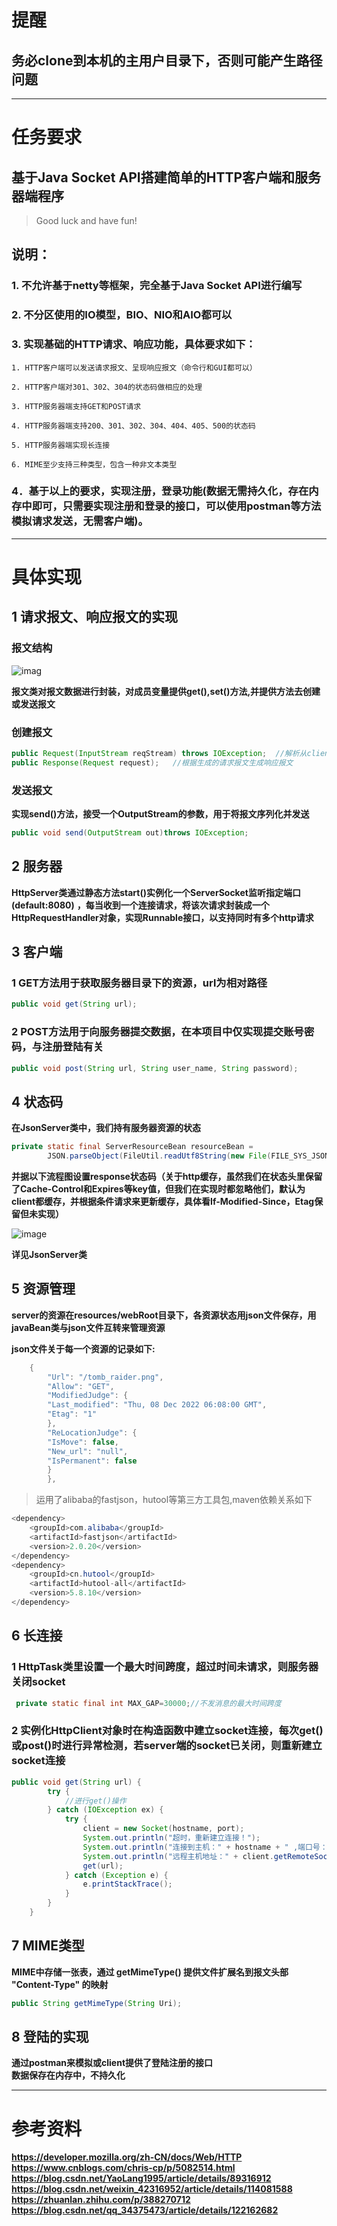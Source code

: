# 提醒

## 务必clone到本机的主用户目录下，否则可能产生路径问题

---

# 任务要求

## 基于Java Socket API搭建简单的HTTP客户端和服务器端程序

> Good luck and have fun!

## 说明：

### 1. 不允许基于netty等框架，完全基于Java Socket API进行编写

### 2. 不分区使用的IO模型，BIO、NIO和AIO都可以

### 3. 实现基础的HTTP请求、响应功能，具体要求如下：

    1. HTTP客户端可以发送请求报文、呈现响应报文（命令行和GUI都可以）

    2. HTTP客户端对301、302、304的状态码做相应的处理

    3. HTTP服务器端支持GET和POST请求

    4. HTTP服务器端支持200、301、302、304、404、405、500的状态码

    5. HTTP服务器端实现长连接

    6. MIME至少支持三种类型，包含一种非文本类型

### 4．基于以上的要求，实现注册，登录功能(数据无需持久化，存在内存中即可，只需要实现注册和登录的接口，可以使用postman等方法模拟请求发送，无需客户端)。

---

# 具体实现

## 1 请求报文、响应报文的实现

### 报文结构

![imag](message%20structure.png)

**报文类对报文数据进行封装，对成员变量提供get(),set()方法,并提供方法去创建或发送报文**  


### 创建报文

```java
public Request(InputStream reqStream) throws IOException;  //解析从client发送的请求流并生成请求报文
public Response(Request request);   //根据生成的请求报文生成响应报文
```

### 发送报文

**实现send()方法，接受一个OutputStream的参数，用于将报文序列化并发送**

```java
public void send(OutputStream out)throws IOException;
```

## 2 服务器

**HttpServer类通过静态方法start()实例化一个ServerSocket监听指定端口(default:8080)**
**，每当收到一个连接请求，将该次请求封装成一个HttpRequestHandler对象，实现Runnable接口，以支持同时有多个http请求**

## 3 客户端

### 1 GET方法用于获取服务器目录下的资源，url为相对路径

```java
public void get(String url);
```

### 2 POST方法用于向服务器提交数据，在本项目中仅实现提交账号密码，与注册登陆有关

```java
public void post(String url, String user_name, String password);
```

## 4 状态码

**在JsonServer类中，我们持有服务器资源的状态**  

```java
private static final ServerResourceBean resourceBean =
        JSON.parseObject(FileUtil.readUtf8String(new File(FILE_SYS_JSON_PATH.toUri())), ServerResourceBean.class);
```

**并据以下流程图设置response状态码（关于http缓存，虽然我们在状态头里保留了Cache-Control和Expires等key值，但我们在实现时都忽略他们，默认为client都缓存，并根据条件请求来更新缓存，具体看If-Modified-Since，Etag保留但未实现）**


![image](status_code.png)

**详见JsonServer类**

## 5 资源管理

**server的资源在resources/webRoot目录下，各资源状态用json文件保存，用javaBean类与json文件互转来管理资源**  

**json文件关于每一个资源的记录如下:**

```java
    {
        "Url": "/tomb_raider.png",
        "Allow": "GET",
        "ModifiedJudge": {
        "Last_modified": "Thu, 08 Dec 2022 06:08:00 GMT",
        "Etag": "1"
        },
        "ReLocationJudge": {
        "IsMove": false,
        "New_url": "null",
        "IsPermanent": false
        }
        },
```

> 运用了alibaba的fastjson，hutool等第三方工具包,maven依赖关系如下

```java
<dependency>
    <groupId>com.alibaba</groupId>
    <artifactId>fastjson</artifactId>
    <version>2.0.20</version>
</dependency>
<dependency>
    <groupId>cn.hutool</groupId>
    <artifactId>hutool-all</artifactId>
    <version>5.8.10</version>
</dependency>
```

## 6 长连接

### 1 HttpTask类里设置一个最大时间跨度，超过时间未请求，则服务器关闭socket

```java
 private static final int MAX_GAP=30000;//不发消息的最大时间跨度
```

### 2 实例化HttpClient对象时在构造函数中建立socket连接，每次get()或post()时进行异常检测，若server端的socket已关闭，则重新建立socket连接

```java
public void get(String url) {
        try {
            //进行get()操作
        } catch (IOException ex) {
            try {
                client = new Socket(hostname, port);
                System.out.println("超时，重新建立连接！");
                System.out.println("连接到主机：" + hostname + " ,端口号：" + port);
                System.out.println("远程主机地址：" + client.getRemoteSocketAddress());
                get(url);
            } catch (Exception e) {
                e.printStackTrace();
            }
        }
    }
```

## 7 MIME类型

**MIME中存储一张表，通过 getMimeType() 提供文件扩展名到报文头部 "Content-Type" 的映射**

```java
public String getMimeType(String Uri);
```

## 8 登陆的实现

**通过postman来模拟或client提供了登陆注册的接口**  
**数据保存在内存中，不持久化**

---

# 参考资料

**https://developer.mozilla.org/zh-CN/docs/Web/HTTP**  
**https://www.cnblogs.com/chris-cp/p/5082514.html**  
**https://blog.csdn.net/YaoLang1995/article/details/89316912**  
**https://blog.csdn.net/weixin_42316952/article/details/114081588**  
**https://zhuanlan.zhihu.com/p/388270712**  
**https://blog.csdn.net/qq_34375473/article/details/122162682**


















